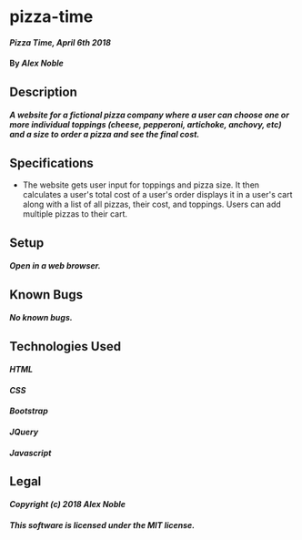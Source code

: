 # pizza-time

#### _Pizza Time, April 6th 2018_

#### By _**Alex Noble**_

## Description

#### _A website for a fictional pizza company where a user can choose one or more individual toppings (cheese, pepperoni, artichoke, anchovy, etc) and a size to order a pizza and see the final cost._

## Specifications
* The website gets user input for toppings and pizza size. It then calculates a user's total cost of a user's order displays it in a user's cart along with a list of all pizzas, their cost, and toppings. Users can add multiple pizzas to their cart.

## Setup

#### _Open in a web browser._

## Known Bugs

#### _No known bugs._

## Technologies Used

#### _HTML_
#### _CSS_
#### _Bootstrap_
#### _JQuery_
#### _Javascript_

## Legal

#### _Copyright (c) 2018 Alex Noble_

#### _This software is licensed under the MIT license._
